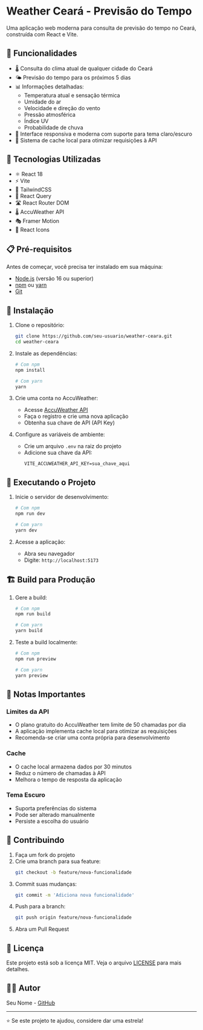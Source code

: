 # Weather Ceará - Previsão do Tempo

Uma aplicação web moderna para consulta de previsão do tempo no Ceará, construída com React e Vite.

## 🌟 Funcionalidades

- 🌡️ Consulta do clima atual de qualquer cidade do Ceará
- 🌤️ Previsão do tempo para os próximos 5 dias
- 📊 Informações detalhadas:
  - Temperatura atual e sensação térmica
  - Umidade do ar
  - Velocidade e direção do vento
  - Pressão atmosférica
  - Índice UV
  - Probabilidade de chuva
- 🎨 Interface responsiva e moderna com suporte para tema claro/escuro
- 💾 Sistema de cache local para otimizar requisições à API

## 🚀 Tecnologias Utilizadas

- ⚛️ React 18
- ⚡ Vite
- 🎨 TailwindCSS
- 🔄 React Query
- 🛣️ React Router DOM
- 🌡️ AccuWeather API
- 🎭 Framer Motion
- 💅 React Icons

## 📋 Pré-requisitos

Antes de começar, você precisa ter instalado em sua máquina:

- [Node.js](https://nodejs.org/) (versão 16 ou superior)
- [npm](https://www.npmjs.com/) ou [yarn](https://yarnpkg.com/)
- [Git](https://git-scm.com/)

## 🔧 Instalação

1. Clone o repositório:
   ```bash
   git clone https://github.com/seu-usuario/weather-ceara.git
   cd weather-ceara
   ```

2. Instale as dependências:
   ```bash
   # Com npm
   npm install

   # Com yarn
   yarn
   ```

3. Crie uma conta no AccuWeather:
   - Acesse [AccuWeather API](https://developer.accuweather.com/)
   - Faça o registro e crie uma nova aplicação
   - Obtenha sua chave de API (API Key)

4. Configure as variáveis de ambiente:
   - Crie um arquivo `.env` na raiz do projeto
   - Adicione sua chave da API:
     ```env
     VITE_ACCUWEATHER_API_KEY=sua_chave_aqui
     ```

## 🚀 Executando o Projeto

1. Inicie o servidor de desenvolvimento:
   ```bash
   # Com npm
   npm run dev

   # Com yarn
   yarn dev
   ```

2. Acesse a aplicação:
   - Abra seu navegador
   - Digite: `http://localhost:5173`

## 🏗️ Build para Produção

1. Gere a build:
   ```bash
   # Com npm
   npm run build

   # Com yarn
   yarn build
   ```

2. Teste a build localmente:
   ```bash
   # Com npm
   npm run preview

   # Com yarn
   yarn preview
   ```

## 📝 Notas Importantes

### Limites da API
- O plano gratuito do AccuWeather tem limite de 50 chamadas por dia
- A aplicação implementa cache local para otimizar as requisições
- Recomenda-se criar uma conta própria para desenvolvimento

### Cache
- O cache local armazena dados por 30 minutos
- Reduz o número de chamadas à API
- Melhora o tempo de resposta da aplicação

### Tema Escuro
- Suporta preferências do sistema
- Pode ser alterado manualmente
- Persiste a escolha do usuário

## 🤝 Contribuindo

1. Faça um fork do projeto
2. Crie uma branch para sua feature:
   ```bash
   git checkout -b feature/nova-funcionalidade
   ```
3. Commit suas mudanças:
   ```bash
   git commit -m 'Adiciona nova funcionalidade'
   ```
4. Push para a branch:
   ```bash
   git push origin feature/nova-funcionalidade
   ```
5. Abra um Pull Request

## 📄 Licença

Este projeto está sob a licença MIT. Veja o arquivo [LICENSE](LICENSE) para mais detalhes.

## 👨‍💻 Autor

Seu Nome - [GitHub](https://github.com/seu-usuario)

---

⭐ Se este projeto te ajudou, considere dar uma estrela!
